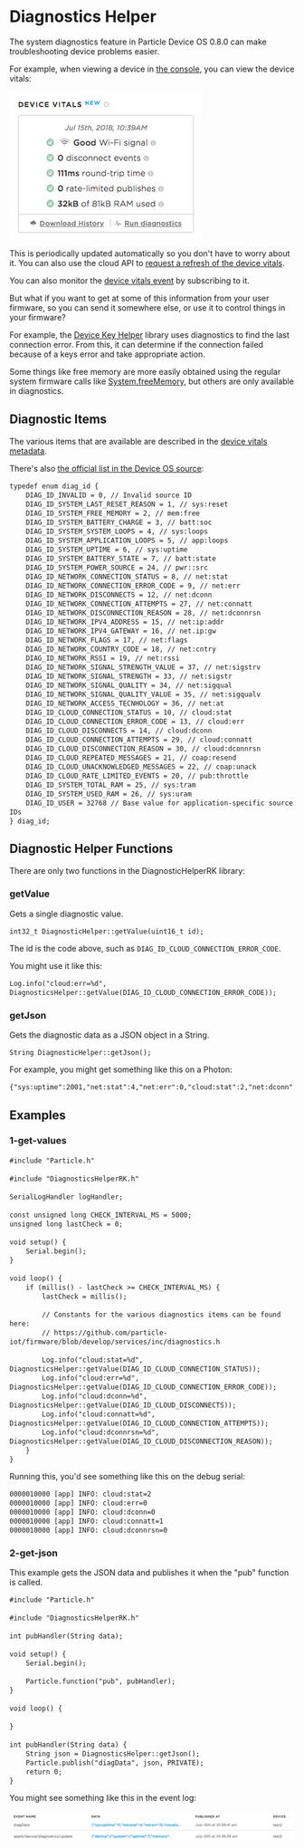 # Diagnostics Helper

The system diagnostics feature in Particle Device OS 0.8.0 can make troubleshooting device problems easier.

For example, when viewing a device in [the console](https://console.particle.io), you can view the device vitals:

![Device Vitals](images/devicevitals.png)

This is periodically updated automatically so you don't have to worry about it. You can also use the cloud API to [request a refresh of the device vitals](https://docs.particle.io/reference/api/#refresh-device-vitals).

You can also monitor the [device vitals event](https://docs.particle.io/reference/api/#device-vitals-event) by subscribing to it.

But what if you want to get at some of this information from your user firmware, so you can send it somewhere else, or use it to control things in your firmware?

For example, the [Device Key Helper](https://github.com/rickkas7/DeviceKeyHelperRK) library uses diagnostics to find the last connection error. From this, it can determine if the connection failed because of a keys error and take appropriate action.

Some things like free memory are more easily obtained using the regular system firmware calls like [System.freeMemory](https://docs.particle.io/reference/firmware/#freememory-), but others are only available in diagnostics.

## Diagnostic Items

The various items that are available are described in the [device vitals metadata](https://docs.particle.io/reference/api/#get-device-vitals-metadata). 

There's also [the official list in the Device OS source](https://github.com/particle-iot/firmware/blob/develop/services/inc/diagnostics.h):

```
typedef enum diag_id {
    DIAG_ID_INVALID = 0, // Invalid source ID
    DIAG_ID_SYSTEM_LAST_RESET_REASON = 1, // sys:reset
    DIAG_ID_SYSTEM_FREE_MEMORY = 2, // mem:free
    DIAG_ID_SYSTEM_BATTERY_CHARGE = 3, // batt:soc
    DIAG_ID_SYSTEM_SYSTEM_LOOPS = 4, // sys:loops
    DIAG_ID_SYSTEM_APPLICATION_LOOPS = 5, // app:loops
    DIAG_ID_SYSTEM_UPTIME = 6, // sys:uptime
    DIAG_ID_SYSTEM_BATTERY_STATE = 7, // batt:state
    DIAG_ID_SYSTEM_POWER_SOURCE = 24, // pwr::src
    DIAG_ID_NETWORK_CONNECTION_STATUS = 8, // net:stat
    DIAG_ID_NETWORK_CONNECTION_ERROR_CODE = 9, // net:err
    DIAG_ID_NETWORK_DISCONNECTS = 12, // net:dconn
    DIAG_ID_NETWORK_CONNECTION_ATTEMPTS = 27, // net:connatt
    DIAG_ID_NETWORK_DISCONNECTION_REASON = 28, // net:dconnrsn
    DIAG_ID_NETWORK_IPV4_ADDRESS = 15, // net:ip:addr
    DIAG_ID_NETWORK_IPV4_GATEWAY = 16, // net.ip:gw
    DIAG_ID_NETWORK_FLAGS = 17, // net:flags
    DIAG_ID_NETWORK_COUNTRY_CODE = 18, // net:cntry
    DIAG_ID_NETWORK_RSSI = 19, // net:rssi
    DIAG_ID_NETWORK_SIGNAL_STRENGTH_VALUE = 37, // net:sigstrv
    DIAG_ID_NETWORK_SIGNAL_STRENGTH = 33, // net:sigstr
    DIAG_ID_NETWORK_SIGNAL_QUALITY = 34, // net:sigqual
    DIAG_ID_NETWORK_SIGNAL_QUALITY_VALUE = 35, // net:sigqualv
    DIAG_ID_NETWORK_ACCESS_TECNHOLOGY = 36, // net:at
    DIAG_ID_CLOUD_CONNECTION_STATUS = 10, // cloud:stat
    DIAG_ID_CLOUD_CONNECTION_ERROR_CODE = 13, // cloud:err
    DIAG_ID_CLOUD_DISCONNECTS = 14, // cloud:dconn
    DIAG_ID_CLOUD_CONNECTION_ATTEMPTS = 29, // cloud:connatt
    DIAG_ID_CLOUD_DISCONNECTION_REASON = 30, // cloud:dconnrsn
    DIAG_ID_CLOUD_REPEATED_MESSAGES = 21, // coap:resend
    DIAG_ID_CLOUD_UNACKNOWLEDGED_MESSAGES = 22, // coap:unack
    DIAG_ID_CLOUD_RATE_LIMITED_EVENTS = 20, // pub:throttle
    DIAG_ID_SYSTEM_TOTAL_RAM = 25, // sys:tram
    DIAG_ID_SYSTEM_USED_RAM = 26, // sys:uram
    DIAG_ID_USER = 32768 // Base value for application-specific source IDs
} diag_id;
```

## Diagnostic Helper Functions

There are only two functions in the DiagnosticHelperRK library:

### getValue

Gets a single diagnostic value.

```
int32_t DiagnosticHelper::getValue(uint16_t id);
```

The id is the code above, such as `DIAG_ID_CLOUD_CONNECTION_ERROR_CODE`.

You might use it like this:

```
Log.info("cloud:err=%d", DiagnosticsHelper::getValue(DIAG_ID_CLOUD_CONNECTION_ERROR_CODE));
```

### getJson

Gets the diagnostic data as a JSON object in a String.

```
String DiagnosticHelper::getJson();
```

For example, you might get something like this on a Photon:

```
{"sys:uptime":2001,"net:stat":4,"net:err":0,"cloud:stat":2,"net:dconn":0,"cloud:err":0,"cloud:dconn":0,"net:rssi":-18688,"pub:limit":0,"coap:unack":0,"sys:tram":83200,"sys:uram":32992,"net:connatt":1,"net:dconnrsn":0,"cloud:connatt":1,"cloud:dconnrsn":0,"net:sigstr":13823,"net:sigqual":8257,"net:sigqualv":1245184,"net:at":1,"net:sigstrv":-4784128,"_":""}
```

## Examples

### 1-get-values

```
#include "Particle.h"

#include "DiagnosticsHelperRK.h"

SerialLogHandler logHandler;

const unsigned long CHECK_INTERVAL_MS = 5000;
unsigned long lastCheck = 0;

void setup() {
	Serial.begin();
}

void loop() {
	if (millis() - lastCheck >= CHECK_INTERVAL_MS) {
		lastCheck = millis();

		// Constants for the various diagnostics items can be found here:
		// https://github.com/particle-iot/firmware/blob/develop/services/inc/diagnostics.h

		Log.info("cloud:stat=%d", DiagnosticsHelper::getValue(DIAG_ID_CLOUD_CONNECTION_STATUS));
		Log.info("cloud:err=%d", DiagnosticsHelper::getValue(DIAG_ID_CLOUD_CONNECTION_ERROR_CODE));
		Log.info("cloud:dconn=%d", DiagnosticsHelper::getValue(DIAG_ID_CLOUD_DISCONNECTS));
		Log.info("cloud:connatt=%d", DiagnosticsHelper::getValue(DIAG_ID_CLOUD_CONNECTION_ATTEMPTS));
		Log.info("cloud:dconnrsn=%d", DiagnosticsHelper::getValue(DIAG_ID_CLOUD_DISCONNECTION_REASON));
	}
}
```

Running this, you'd see something like this on the debug serial:

```
0000010000 [app] INFO: cloud:stat=2
0000010000 [app] INFO: cloud:err=0
0000010000 [app] INFO: cloud:dconn=0
0000010000 [app] INFO: cloud:connatt=1
0000010000 [app] INFO: cloud:dconnrsn=0
```


### 2-get-json

This example gets the JSON data and publishes it when the "pub" function is called.

```
#include "Particle.h"

#include "DiagnosticsHelperRK.h"

int pubHandler(String data);

void setup() {
	Serial.begin();

	Particle.function("pub", pubHandler);
}

void loop() {

}

int pubHandler(String data) {
	String json = DiagnosticsHelper::getJson();
	Particle.publish("diagData", json, PRIVATE);
	return 0;
}
```

You might see something like this in the event log:

![Event Log](images/event.png)


